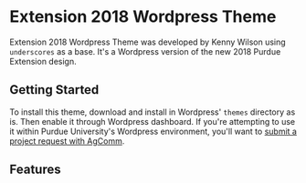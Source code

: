 Extension 2018 Wordpress Theme
===

Extension 2018 Wordpress Theme was developed by Kenny Wilson using `underscores` as a base. It's a Wordpress version of the new 2018 Purdue Extension design.

Getting Started
---------------

To install this theme, download and install in Wordpress' `themes` directory as is. Then enable it through Wordpress dashboard. If you're attempting to use it within Purdue University's Wordpress environment, you'll want to [submit a project request with AgComm](https://agcomm.sharedwork.com/wz/template/pubprojrequest,RequestProject.vm).

Features
--------------

